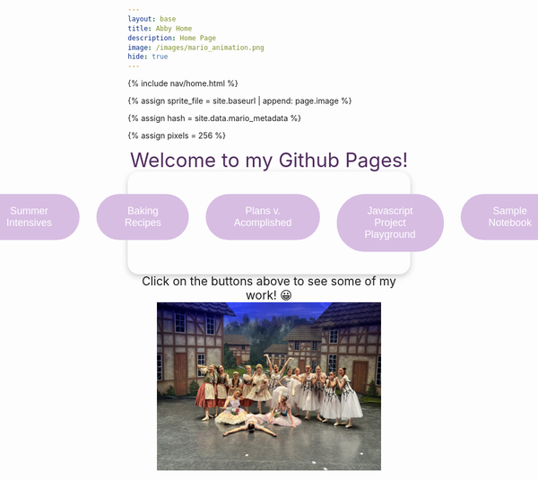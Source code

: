 ```yaml
---
layout: base
title: Abby Home  
description: Home Page
image: /images/mario_animation.png
hide: true
---
```


<!-- Liquid:  statements -->

<!-- Include submenu from _includes to top of pages -->
{% include nav/home.html %}
<!--- Concatenation of site URL to frontmatter image  --->
{% assign sprite_file = site.baseurl | append: page.image %}
<!--- Has is a list variable containing mario metadata for sprite --->
{% assign hash = site.data.mario_metadata %}  
<!--- Size width/height of Sprit images --->
{% assign pixels = 256 %} 

<!--- HTML for page contains <p> tag named "Mario" and class properties for a "sprite"  -->

<p id="mario" class="sprite"></p>
  
<!--- Embedded Cascading Style Sheet (CSS) rules, 
        define how HTML elements look 
--->
<style>

  /*CSS style rules for the id and class of the sprite...
  */
  .sprite {
    height: {{pixels}}px;
    width: {{pixels}}px;
    background-image: url('{{sprite_file}}');
    background-repeat: no-repeat;
  }

  /*background position of sprite element
  */
  #mario {
    background-position: calc({{animations[0].col}} * {{pixels}} * -1px) calc({{animations[0].row}} * {{pixels}}* -1px);
  }
</style>

<!--- Embedded executable code--->
<script>
  ////////// convert YML hash to javascript key:value objects /////////

  var mario_metadata = {}; //key, value object
  {% for key in hash %}  
  
  var key = "{{key | first}}"  //key
  var values = {} //values object
  values["row"] = {{key.row}}
  values["col"] = {{key.col}}
  values["frames"] = {{key.frames}}
  mario_metadata[key] = values; //key with values added

  {% endfor %}

  ////////// game object for player /////////

  class Mario {
    constructor(meta_data) {
      this.tID = null;  //capture setInterval() task ID
      this.positionX = 0;  // current position of sprite in X direction
      this.currentSpeed = 0;
      this.marioElement = document.getElementById("mario"); //HTML element of sprite
      this.pixels = {{pixels}}; //pixel offset of images in the sprite, set by liquid constant
      this.interval = 100; //animation time interval
      this.obj = meta_data;
      this.marioElement.style.position = "absolute";
    }

    animate(obj, speed) {
      let frame = 0;
      const row = obj.row * this.pixels;
      this.currentSpeed = speed;

      this.tID = setInterval(() => {
        const col = (frame + obj.col) * this.pixels;
        this.marioElement.style.backgroundPosition = `-${col}px -${row}px`;
        this.marioElement.style.left = `${this.positionX}px`;

        this.positionX += speed;
        frame = (frame + 1) % obj.frames;

        const viewportWidth = window.innerWidth;
        if (this.positionX > viewportWidth - this.pixels) {
          document.documentElement.scrollLeft = this.positionX - viewportWidth + this.pixels;
        }
      }, this.interval);
    }

    startWalking() {
      this.stopAnimate();
      this.animate(this.obj["Walk"], 3);
    }
    startWalkingL() { // added
       this.stopAnimate();
        this.animate(this.obj["WalkL"]-3);
    }
    startRunning() {
      this.stopAnimate();
      this.animate(this.obj["Run1"], 6);
    }
    startRunningL() { //added
      this.stopAnimate();
      this.animate(this.obj["Run1L"], -6);
    }
    startPuffing() {
      this.stopAnimate();
      this.animate(this.obj["Puff"], 0);
    }

    startCheering() {
      this.stopAnimate();
      this.animate(this.obj["Cheer"], 0);
    }

    startFlipping() {
      this.stopAnimate();
      this.animate(this.obj["Flip"], 0);
    }

    startResting() {
      this.stopAnimate();
      this.animate(this.obj["Rest"], 0);
    }

    stopAnimate() {
      clearInterval(this.tID);
    }
  }

  const mario = new Mario(mario_metadata);

  ////////// event control /////////

  window.addEventListener("keydown", (event) => {
  if (event.key === "ArrowRight") {
    event.preventDefault();
    if (event.repeat) {
      mario.startCheering();
    } else {
      if (mario.currentSpeed === 0) {
        mario.startWalking();
      } else if (mario.currentSpeed === 3) {
        mario.startRunning();
      }
    }
  } else if (event.key === "ArrowDown") { // changed from arrowleft to arrowdown
    event.preventDefault();
    if (event.repeat) {
      mario.stopAnimate();
    } else {
      mario.startPuffing();
    }
  } else if (event.key === "ArrowLeft") { // created new actions for arrow left for walking/running L
    event.preventDefault();
    if (event.repeat) {
      mario.startWalkingL(); // Example action for holding down the key
    } else {
      mario.startRunningL(); // Replace this with the actual function to walk left
    }
  }
});

  //touch events that enable animations
  window.addEventListener("touchstart", (event) => {
    event.preventDefault(); // prevent default browser action
    if (event.touches[0].clientX > window.innerWidth / 2) {
      // move right
      if (currentSpeed === 0) { // if at rest, go to walking
        mario.startWalking();
      } else if (currentSpeed === 3) { // if walking, go to running
        mario.startRunning();
      }
    } else {
      // move left
      mario.startPuffing();
    }
  });

  //stop animation on window blur
  window.addEventListener("blur", () => {
    mario.stopAnimate();
  });

  //start animation on window focus
  window.addEventListener("focus", () => {
     mario.startFlipping();
  });

  //start animation on page load or page refresh
  document.addEventListener("DOMContentLoaded", () => {
    // adjust sprite size for high pixel density devices
    const scale = window.devicePixelRatio;
    const sprite = document.querySelector(".sprite");
    sprite.style.transform = `scale(${0.2 * scale})`;
    mario.startResting();
  });

</script>
<div style="text-align: center; color: #512e5f; font-size: 250%">
Welcome to my Github Pages! 
</div>

<!-- Navigation buttons section -->
<div style="display: flex; justify-content: center; gap: 30px; padding: 40px; background-color: #fdfefe8;border-radius: 20px; box-shadow: 0px 4px 12px rgba(0, 0, 0, 0.2);">
<div style="text-align: center;">
   <a href="summerintensives" style="text-decoration: none;">
      <button style="background-color: #d7bde2; color: white; border: none; padding: 20px 50px; font-size: 18px; border-radius: 50px; cursor: pointer; transition: background-color 0.3s, transform 0.3s;">
         Summer Intensives
      </button>
   </a>
</div>


<div style="text-align: center; font-size: 150%">
   <a href="bakingrecipes" style="text-decoration: none;">
      <button style="background-color: #d7bde2; color: white; border: none; padding: 20px 50px; font-size: 18px; border-radius: 50px; cursor: pointer; transition: background-color 0.3s, transform 0.3s;">
         Baking Recipes 
      </button>
   </a>
</div>

<div style="text-align: center; font-size: 150%">
   <a href="plans/" style="text-decoration: none;">
      <button style="background-color: #d7bde2; color: white; border: none; padding: 20px 50px; font-size: 18px; border-radius: 50px; cursor: pointer; transition: background-color 0.3s, transform 0.3s;">
         Plans v. Acomplished 
      </button>
   </a>
</div>
<div style="text-align: center; font-size: 150%">
   <a href="{{site.baseurl}}/jsprojectplayground/" style="text-decoration: none;">
      <button style="background-color: #d7bde2; color: white; border: none; padding: 20px 50px; font-size: 18px; border-radius: 50px; cursor: pointer; transition: background-color 0.3s, transform 0.3s;">
         Javascript Project Playground
      </button>
   </a>
</div>
<div style="text-align: center; font-size: 150%">
   <a href="{{site.baseurl}}/samplenotebook/" style="text-decoration: none;">
      <button style="background-color: #d7bde2; color: white; border: none; padding: 20px 50px; font-size: 18px; border-radius: 50px; cursor: pointer; transition: background-color 0.3s, transform 0.3s;">
         Sample Notebook
      </button>
   </a>
</div>
</div>

<div style="text-align: center; font-size: 150%">
Click on the buttons above to see some of my work! 😀

</div>

<div style="text-align: center;">
<img src="images/carouselindex/coppeliapic.jpg" alt="Coppelia" width="400" height="300">
</div>

<script src="https://utteranc.es/client.js"
        repo="abbymanalo/abby2025"
        issue-term="pathname"
        theme="github-light"
        crossorigin="anonymous"
        async>
</script>